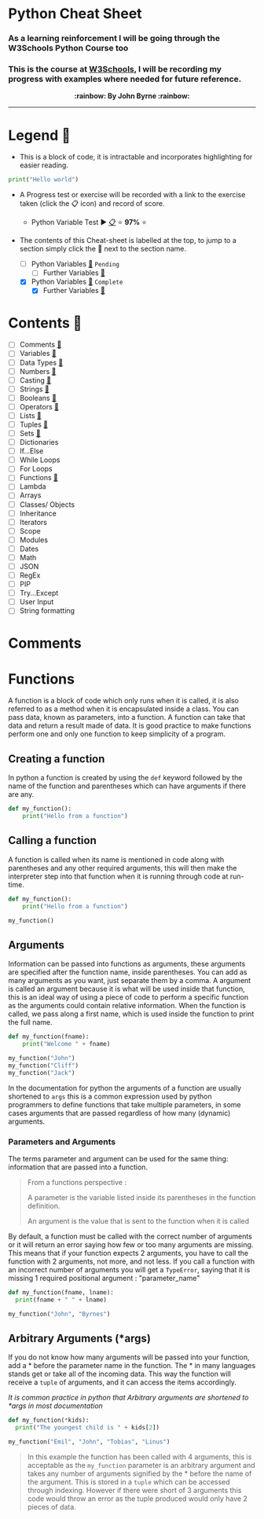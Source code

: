 # Python Cheat Sheet
### As a learning reinforcement I will be going through the W3Schools Python Course too
### This is the course at [**W3Schools**](https://www.w3schools.com/python/python_variables.asp), I will be recording my progress with examples where needed for future reference.

<div align="center" style="font-weight: bolder">:rainbow: By John Byrne :rainbow:</div> 

___

# Legend :key:
* This is a block of code, it is intractable and incorporates highlighting for easier reading.
```python
print("Hello world")  
```

* A Progress test or exercise will be recorded with a link to the exercise taken (click the :clipboard: icon) and record of score. <br>
  
    * Python Variable Test :arrow_forward: [:clipboard:](Day12_Training.md)  :star: **97%** :star:

* The contents of this Cheat-sheet is labelled at the top, to jump to a section simply click the :file_folder: next to the section name.
    - [ ] Python Variables [:file_folder:](#contents-page_facing_up) `Pending`
        - [ ] Further Variables [:file_folder:](#contents-page_facing_up)
        
    - [x] Python Variables [:file_folder:](#contents-page_facing_up) `Complete` 
        - [x] Further Variables [:file_folder:](#contents-page_facing_up)
           
# Contents :page_facing_up:
- [ ] Comments [:file_folder:](#comments)
- [ ] Variables [:file_folder:](#variables)
- [ ] Data Types [:file_folder:](#data_types)
- [ ] Numbers [:file_folder:](#numbers)
- [ ] Casting [:file_folder:](#castings)
- [ ] Strings [:file_folder:](#strings)
- [ ] Booleans [:file_folder:](#booleans)
- [ ] Operators [:file_folder:](#operators)
- [ ] Lists [:file_folder:](#lists)
- [ ] Tuples [:file_folder:](#tuples)
- [ ] Sets [:file_folder:](#sets)
- [ ] Dictionaries 
- [ ] If...Else
- [ ] While Loops
- [ ] For Loops
- [ ] Functions [:file_folder:](#functions)
- [ ] Lambda
- [ ] Arrays
- [ ] Classes/ Objects
- [ ] Inheritance
- [ ] Iterators
- [ ] Scope
- [ ] Modules
- [ ] Dates
- [ ] Math
- [ ] JSON
- [ ] RegEx
- [ ] PIP
- [ ] Try...Except
- [ ] User Input
- [ ] String formatting

# Comments

# Functions

A function is a block of code which only runs when it is called, it is also referred to as a method
when it is encapsulated inside a class. You can pass data, known as parameters, into a function. A function
can take that data and return a result made of data. It is good practice to make functions perform one
and only one function to keep simplicity of a program.

## Creating a function

In python a function is created by using the `def` keyword followed by the name of the function and parentheses which
can have arguments if there are any.

```python
def my_function():
    print("Hello from a function")
```

## Calling a function

A function is called when its name is mentioned in code along with parentheses and any other required arguments,
this will then make the interpreter step into that function when it is running through code
at run-time.

```python
def my_function():
    print("Hello from a function")

my_function() 
```

## Arguments

Information can be passed into functions as arguments, these arguments are specified after the function name, 
inside parentheses. You can add as many arguments as you want, just separate them by a comma. A argument is called an argument
because it is what will be used inside that function, this is an ideal way of using a piece of code to perform a
specific function as the arguments could contain relative information. When the function is called, we pass along a first name,
which is used inside the function to print the full name.

```python
def my_function(fname):
    print("Welcome " + fname)

my_function("John")
my_function("Cliff")
my_function("Jack")
```

In the documentation for python the arguments of a function are usually shortened to `args` this
is a common expression used by python programmers to define functions that take multiple parameters, in some
cases arguments that are passed regardless of how many (dynamic) arguments.

### Parameters and Arguments

The terms parameter and argument can be used for the same thing: information that are passed into a function.

> From a functions perspective :
>
> A parameter is the variable listed inside its parentheses in the function definition.
>
> An argument is the value that is sent to the function when it is called

By default, a function must be called with the correct number of arguments or it will return an error saying how few or too many arguments
are missing. This means that if your function expects 2 arguments, you have to call the function with 2 arguments, not more, and not less.
If you call a function with an incorrect number of arguments you will get a `TypeError`, saying that it is
missing 1 required positional argument : "parameter_name"

```python
def my_function(fname, lname):
  print(fname + " " + lname)

my_function("John", "Byrnes") 
``` 

## Arbitrary Arguments (*args)

If you do not know how many arguments will be passed into your function, add a * before the parameter name in the function. The *
in many languages stands get or take all of the incoming data. This way the function will receive a `tuple` of arguments, and it can access the items accordingly.

_It is common practice in python that Arbitrary arguments are shortened to *args in most documentation_

```python
def my_function(*kids):
  print("The youngest child is " + kids[2])

my_function("Emil", "John", "Tobias", "Linus") 
```

> In this example the function has been called with 4 arguments, this is acceptable as the `my_function` parameter
> is an arbitrary argument and takes any number of arguments signified by the * before the name of the argument. This is
> stored in a `tuple` which can be accessed through indexing. However if there were short of 3 arguments this code would throw an error
> as the tuple produced would only have 2 pieces of data.
